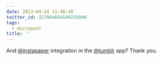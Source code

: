 ```yaml
---
date: 2013-04-24 11:40:40
twitter_id: 327084684599255040
tags:
  - micropost
title: ''
---
```


And [@instapaper](https://twitter.com/instapaper) integration in the [@tumblr](https://twitter.com/tumblr) app? Thank you.
